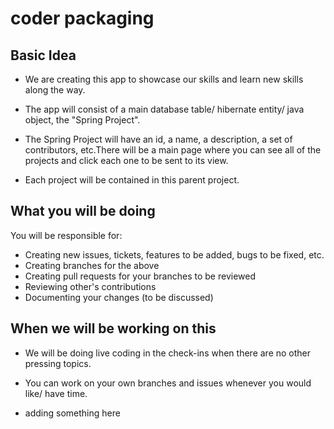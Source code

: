# coder packaging

## Basic Idea 

- We are creating this app to showcase our skills and learn new skills along the way.

- The app will consist of a main database table/ hibernate entity/ java object, the "Spring Project".

- The Spring Project will have an id, a name, a description, a set of contributors, etc.There will be a main page where you can see all of the projects and click each one to be sent to its view.

- Each project will be contained in this parent project. 

## What **you** will be doing
You will be responsible for:

- Creating new issues, tickets, features to be added, bugs to be fixed, etc.
- Creating branches for the above
- Creating pull requests for your branches to be reviewed
- Reviewing other's contributions
- Documenting your changes (to be discussed)

## When we will be working on this

- We will be doing live coding in the check-ins when there are no other pressing topics.

- You can work on your own branches and issues whenever you would like/ have time.

- adding something here
